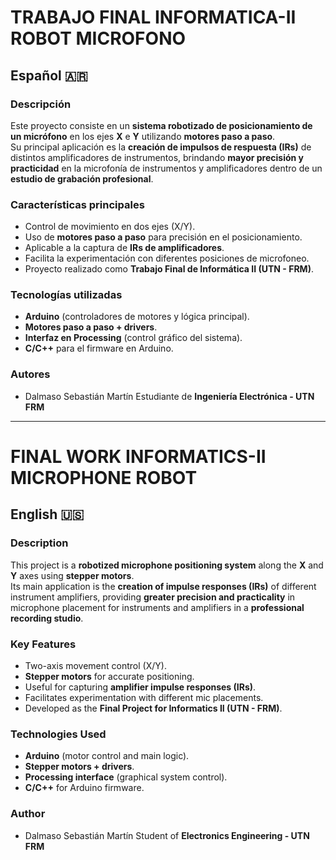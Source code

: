# TRABAJO FINAL INFORMATICA-II ROBOT MICROFONO

## Español 🇦🇷

### Descripción
Este proyecto consiste en un **sistema robotizado de posicionamiento de un micrófono** en los ejes **X** e **Y** utilizando **motores paso a paso**.  
Su principal aplicación es la **creación de impulsos de respuesta (IRs)** de distintos amplificadores de instrumentos, brindando **mayor precisión y practicidad** en la microfonía de instrumentos y amplificadores dentro de un **estudio de grabación profesional**.

### Características principales
- Control de movimiento en dos ejes (X/Y).  
- Uso de **motores paso a paso** para precisión en el posicionamiento.  
- Aplicable a la captura de **IRs de amplificadores**.  
- Facilita la experimentación con diferentes posiciones de microfoneo.  
- Proyecto realizado como **Trabajo Final de Informática II (UTN - FRM)**.  

### Tecnologías utilizadas
- **Arduino** (controladores de motores y lógica principal).  
- **Motores paso a paso + drivers**.  
- **Interfaz en Processing** (control gráfico del sistema).  
- **C/C++** para el firmware en Arduino.  

### Autores
- Dalmaso Sebastián Martín Estudiante de **Ingeniería Electrónica - UTN FRM**  

---
# FINAL WORK INFORMATICS-II MICROPHONE ROBOT

## English 🇺🇸

### Description
This project is a **robotized microphone positioning system** along the **X** and **Y** axes using **stepper motors**.  
Its main application is the **creation of impulse responses (IRs)** of different instrument amplifiers, providing **greater precision and practicality** in microphone placement for instruments and amplifiers in a **professional recording studio**.

### Key Features
- Two-axis movement control (X/Y).  
- **Stepper motors** for accurate positioning.  
- Useful for capturing **amplifier impulse responses (IRs)**.  
- Facilitates experimentation with different mic placements.  
- Developed as the **Final Project for Informatics II (UTN - FRM)**.  

### Technologies Used
- **Arduino** (motor control and main logic).  
- **Stepper motors + drivers**.  
- **Processing interface** (graphical system control).  
- **C/C++** for Arduino firmware.  

### Author
- Dalmaso Sebastián Martín Student of **Electronics Engineering - UTN FRM**  

